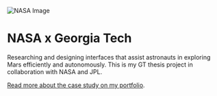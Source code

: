 ![NASA Image](https://www.tushar.work/_next/image?url=%2Fstatic%2Fimages%2Fnasa%2Fbanner-3.png&w=1920&q=100)

# NASA x Georgia Tech
Researching and designing interfaces that assist astronauts in exploring Mars efficiently and autonomously. This is my GT thesis project in collaboration with NASA and JPL.

[Read more about the case study on my portfolio](https://www.tushar.work/design/nasa).
